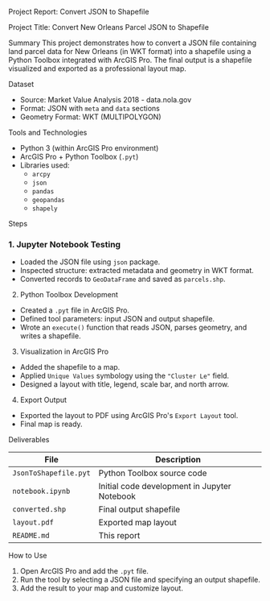Project Report: Convert JSON to Shapefile

Project Title: Convert New Orleans Parcel JSON to Shapefile

Summary
This project demonstrates how to convert a JSON file containing land parcel data for New Orleans (in WKT format) into a shapefile using a Python Toolbox integrated with ArcGIS Pro. The final output is a shapefile visualized and exported as a professional layout map.

Dataset
- Source: Market Value Analysis 2018 - data.nola.gov
- Format: JSON with `meta` and `data` sections
- Geometry Format: WKT (MULTIPOLYGON)

Tools and Technologies
- Python 3 (within ArcGIS Pro environment)
- ArcGIS Pro + Python Toolbox (`.pyt`)
- Libraries used:
  - `arcpy`
  - `json`
  - `pandas`
  - `geopandas`
  - `shapely`

Steps

### 1. Jupyter Notebook Testing
- Loaded the JSON file using `json` package.
- Inspected structure: extracted metadata and geometry in WKT format.
- Converted records to `GeoDataFrame` and saved as `parcels.shp`.
 

 

2. Python Toolbox Development
- Created a `.pyt` file in ArcGIS Pro.
- Defined tool parameters: input JSON and output shapefile.
- Wrote an `execute()` function that reads JSON, parses geometry, and writes a shapefile.

 
 
3. Visualization in ArcGIS Pro
- Added the shapefile to a map.
- Applied `Unique Values` symbology using the `"Cluster Le"` field.
- Designed a layout with title, legend, scale bar, and north arrow.

 

 

4. Export Output
- Exported the layout to PDF using ArcGIS Pro's `Export Layout` tool.
- Final map is ready.






Deliverables

| File | Description |
|------|-------------|
| `JsonToShapefile.pyt` | Python Toolbox source code |
| `notebook.ipynb` | Initial code development in Jupyter Notebook |
| `converted.shp` | Final output shapefile |
| `layout.pdf` | Exported map layout |
| `README.md` | This report |

How to Use
1. Open ArcGIS Pro and add the `.pyt` file.
2. Run the tool by selecting a JSON file and specifying an output shapefile.
3. Add the result to your map and customize layout.
